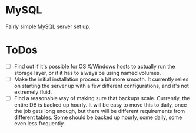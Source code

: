 # MySQL

Fairly simple MySQL server set up.

# ToDos

- [ ] Find out if it's possible for OS X/Windows hosts to actually run the storage layer, or if it has to always be using named volumes.
- [ ] Make the initial installation process a bit more smooth. It currently relies on starting the server up with a few different configurations, and it's not extremely fluid.
- [ ] Find a reasonable way of making sure that backups scale. Currently, the entire DB is backed up hourly. It will be easy to move this to daily, once the job gets long enough, but there will be different requirements from different tables. Some should be backed up hourly, some daily, some even less frequently.